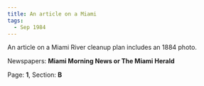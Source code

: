 ```yaml
---  
title: An article on a Miami  
tags:  
  - Sep 1984  
---  
```

  
An article on a Miami River cleanup plan includes an 1884 photo.  
  
Newspapers: **Miami Morning News or The Miami Herald**  
  
Page: **1**, Section: **B** 
